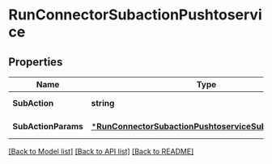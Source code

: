 # RunConnectorSubactionPushtoservice

## Properties
Name | Type | Description | Notes
------------ | ------------- | ------------- | -------------
**SubAction** | **string** | The action to test. | [default to null]
**SubActionParams** | [***RunConnectorSubactionPushtoserviceSubActionParams**](run_connector_subaction_pushtoservice_subActionParams.md) |  | [default to null]

[[Back to Model list]](../README.md#documentation-for-models) [[Back to API list]](../README.md#documentation-for-api-endpoints) [[Back to README]](../README.md)

